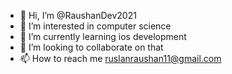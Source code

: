 - 👋 Hi, I’m @RaushanDev2021 
- 👀 I’m interested in computer science 
- 🌱 I’m currently learning ios development
- 💞️ I’m looking to collaborate on that
- 📫 How to reach me ruslanraushan11@gmail.com

<!---
RaushanDev2021/RaushanDev2021 is a ✨ special ✨ repository because its `README.md` (this file) appears on your GitHub profile.
You can click the Preview link to take a look at your changes.
--->
